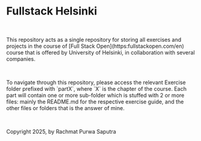 # Fullstack Helsinki
<br>
<p>
This repository acts as a single repository for storing all exercises and projects in the course of [Full Stack Open](https:fullstackopen.com/en) course that is offered by University of Helsinki, in collaboration with several companies.
</p>
<br>
<p>
To navigate through this repository, please access the relevant Exercise folder prefixed with `partX`, where `X` is the chapter of the course. Each part will contain one or more sub-folder which is stuffed with 2 or more files: mainly the README.md for the respective exercise guide, and the other files or folders that is the answer of mine.
</p>
<br>
<p>Copyright 2025, by Rachmat Purwa Saputra</p>
